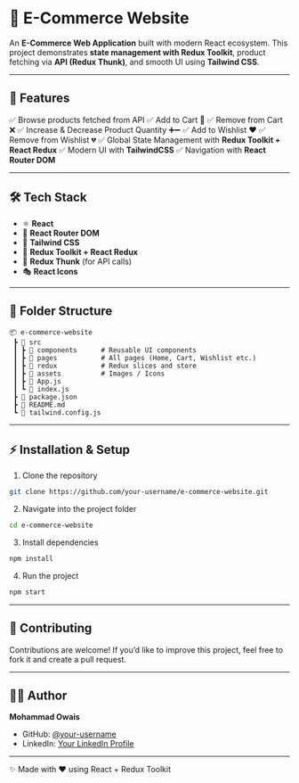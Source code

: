 # 🛒 E-Commerce Website

An **E-Commerce Web Application** built with modern React ecosystem.
This project demonstrates **state management with Redux Toolkit**, product fetching via **API (Redux Thunk)**, and smooth UI using **Tailwind CSS**.

---

## 🚀 Features

✅ Browse products fetched from API
✅ Add to Cart 🛒
✅ Remove from Cart ❌
✅ Increase & Decrease Product Quantity ➕➖
✅ Add to Wishlist ❤️
✅ Remove from Wishlist 💔
✅ Global State Management with **Redux Toolkit + React Redux**
✅ Modern UI with **TailwindCSS**
✅ Navigation with **React Router DOM**

---

## 🛠️ Tech Stack

* ⚛️ **React**
* 🧭 **React Router DOM**
* 🎨 **Tailwind CSS**
* 🎯 **Redux Toolkit + React Redux**
* 🔄 **Redux Thunk** (for API calls)
* 🎭 **React Icons**

---

## 📂 Folder Structure

```
📦 e-commerce-website
 ┣ 📂 src
 ┃ ┣ 📂 components      # Reusable UI components
 ┃ ┣ 📂 pages           # All pages (Home, Cart, Wishlist etc.)
 ┃ ┣ 📂 redux           # Redux slices and store
 ┃ ┣ 📂 assets          # Images / Icons
 ┃ ┣ 📜 App.js
 ┃ ┗ 📜 index.js
 ┣ 📜 package.json
 ┣ 📜 README.md
 ┗ 📜 tailwind.config.js
```

---

## ⚡ Installation & Setup

1. Clone the repository

```bash
git clone https://github.com/your-username/e-commerce-website.git
```

2. Navigate into the project folder

```bash
cd e-commerce-website
```

3. Install dependencies

```bash
npm install
```

4. Run the project

```bash
npm start
```

---


## 🤝 Contributing

Contributions are welcome!
If you’d like to improve this project, feel free to fork it and create a pull request.

---

## 👨‍💻 Author

**Mohammad Owais**

* GitHub: [@your-username](https://github.com/iamowais123)
* LinkedIn: [Your LinkedIn Profile](https://www.linkedin.com/in/mohammad-owais-975784301)

---

✨ Made with ❤️ using React + Redux Toolkit
